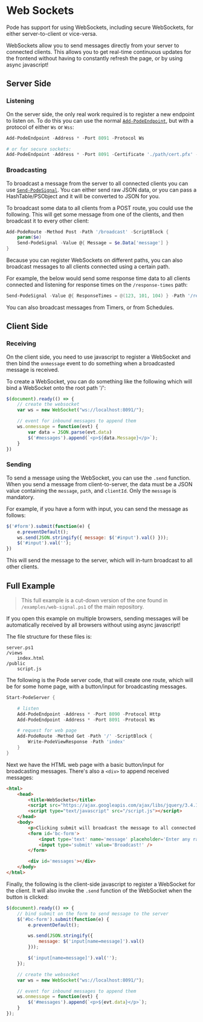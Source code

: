 # Web Sockets

Pode has support for using WebSockets, including secure WebSockets, for either server-to-client or vice-versa.

WebSockets allow you to send messages directly from your server to connected clients. This allows you to get real-time continuous updates for the frontend without having to constantly refresh the page, or by using async javascript!

## Server Side

### Listening

On the server side, the only real work required is to register a new endpoint to listen on. To do this you can use the normal [`Add-PodeEndpoint`](../../Functions/Core/Add-PodeEndpoint), but with a protocol of either `Ws` or `Wss`:

```powershell
Add-PodeEndpoint -Address * -Port 8091 -Protocol Ws

# or for secure sockets:
Add-PodeEndpoint -Address * -Port 8091 -Certificate './path/cert.pfx' -CertificatePassword 'dummy' -Protocol Wss
```

### Broadcasting

To broadcast a message from the server to all connected clients you can use [`Send-PodeSignal`](../../Functions/Responses/Send-PodeSignal). You can either send raw JSON data, or you can pass a HashTable/PSObject and it will be converted to JSON for you.

To broadcast some data to all clients from a POST route, you could use the following. This will get some message from one of the clients, and then broadcast it to every other client:

```powershell
Add-PodeRoute -Method Post -Path '/broadcast' -ScriptBlock {
    param($e)
    Send-PodeSignal -Value @{ Message = $e.Data['message'] }
}
```

Because you can register WebSockets on different paths, you can also broadcast messages to all clients connected using a certain path.

For example, the below would send some response time data to all clients connected and listening for response times on the `/response-times` path:

```powershell
Send-PodeSignal -Value @{ ResponseTimes = @(123, 101, 104) } -Path '/response-times'
```

You can also broadcast messages from Timers, or from Schedules.

## Client Side

### Receiving

On the client side, you need to use javascript to register a WebSocket and then bind the `onmessage` event to do something when a broadcasted message is received.

To create a WebSocket, you can do something like the following which will bind a WebSocket onto the root path '/':

```javascript
$(document).ready(() => {
    // create the websocket
    var ws = new WebSocket("ws://localhost:8091/");

    // event for inbound messages to append them
    ws.onmessage = function(evt) {
        var data = JSON.parse(evt.data)
        $('#messages').append(`<p>${data.Message}</p>`);
    }
})
```

### Sending

To send a message using the WebSocket, you can use the `.send` function. When you send a message from client-to-server, the data must be a JSON value containing the `message`, `path`, and `clientId`. Only the `message` is mandatory.

For example, if you have a form with input, you can send the message as follows:

```javascript
$('#form').submit(function(e) {
    e.preventDefault();
    ws.send(JSON.stringify({ message: $('#input').val() }));
    $('#input').val('');
})
```

This will send the message to the server, which will in-turn broadcast to all other clients.

## Full Example

> This full example is a cut-down version of the one found in `/examples/web-signal.ps1` of the main repository.

If you open this example on multiple browsers, sending messages will be automatically received by all browsers without using async javascript!

The file structure for these files is:

```plain
server.ps1
/views
    index.html
/public
    script.js
```

The following is the Pode server code, that will create one route, which will be for some home page, with a button/input for broadcasting messages.

```powershell
Start-PodeServer {

    # listen
    Add-PodeEndpoint -Address * -Port 8090 -Protocol Http
    Add-PodeEndpoint -Address * -Port 8091 -Protocol Ws

    # request for web page
    Add-PodeRoute -Method Get -Path '/' -ScriptBlock {
        Write-PodeViewResponse -Path 'index'
    }
}
```

Next we have the HTML web page with a basic button/input for broadcasting messages. There's also a `<div>` to append received messages:

```html
<html>
    <head>
        <title>WebSockets</title>
        <script src="https://ajax.googleapis.com/ajax/libs/jquery/3.4.1/jquery.min.js"></script>
        <script type="text/javascript" src="/script.js"></script>
    </head>
    <body>
        <p>Clicking submit will broadcast the message to all connected clients</p>
        <form id='bc-form'>
            <input type='text' name='message' placeholder='Enter any random text' />
            <input type='submit' value='Broadcast!' />
        </form>

        <div id='messages'></div>
    </body>
</html>
```

Finally, the following is the client-side javascript to register a WebSocket for the client. It will also invoke the `.send` function of the WebSocket when the button is clicked:

```javascript
$(document).ready(() => {
    // bind submit on the form to send message to the server
    $('#bc-form').submit(function(e) {
        e.preventDefault();

        ws.send(JSON.stringify({
            message: $('input[name=message]').val()
        }));

        $('input[name=message]').val('');
    });

    // create the websocket
    var ws = new WebSocket("ws://localhost:8091/");

    // event for inbound messages to append them
    ws.onmessage = function(evt) {
        $('#messages').append(`<p>${evt.data}</p>`);
    }
});
```
